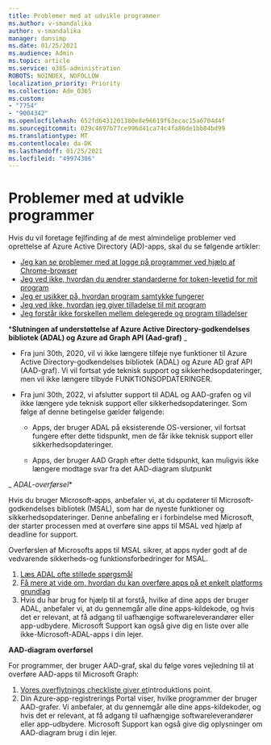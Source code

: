 ```yaml
---
title: Problemer med at udvikle programmer
ms.author: v-smandalika
author: v-smandalika
manager: dansimp
ms.date: 01/25/2021
ms.audience: Admin
ms.topic: article
ms.service: o365-administration
ROBOTS: NOINDEX, NOFOLLOW
localization_priority: Priority
ms.collection: Adm_O365
ms.custom:
- "7754"
- "9004342"
ms.openlocfilehash: 652fd6431201380e8e96619f63ecac15a6704d4f
ms.sourcegitcommit: 029c4697b77ce996d41ca74c4fa86de1bb84bd99
ms.translationtype: MT
ms.contentlocale: da-DK
ms.lasthandoff: 01/25/2021
ms.locfileid: "49974306"
---
```

# <a name="issues-developing-applications"></a>Problemer med at udvikle programmer

Hvis du vil foretage fejlfinding af de mest almindelige problemer ved oprettelse af Azure Active Directory (AD)-apps, skal du se følgende artikler:

- [Jeg kan se problemer med at logge på programmer ved hjælp af Chrome-browser](https://docs.microsoft.com/office365/troubleshoot/miscellaneous/chrome-behavior-affects-applications) 
- [Jeg ved ikke, hvordan du ændrer standarderne for token-levetid for mit program](https://docs.microsoft.com/azure/active-directory/develop/registration-config-change-token-lifetime-how-to) 
- [Jeg er usikker på, hvordan program samtykke fungerer](https://docs.microsoft.com/azure/active-directory/application-dev-consent-framework) 
- [Jeg ved ikke, hvordan jeg giver tilladelse til mit program](https://docs.microsoft.com/azure/active-directory/manage-apps/configure-user-consent) 
- [Jeg forstår ikke forskellen mellem delegerede og program tilladelser](https://docs.microsoft.com/azure/active-directory/develop/delegated-and-app-perms)

***Slutningen af understøttelse af Azure Active Directory-godkendelses bibliotek (ADAL) og Azure ad Graph API (Aad-graf)** _

- Fra juni 30th, 2020, vil vi ikke længere tilføje nye funktioner til Azure Active Directory-godkendelses bibliotek (ADAL) og Azure AD graf API (AAD-graf). Vi vil fortsat yde teknisk support og sikkerhedsopdateringer, men vil ikke længere tilbyde FUNKTIONSOPDATERINGER.

- Fra juni 30th, 2022, vi afslutter support til ADAL og AAD-grafen og vil ikke længere yde teknisk support eller sikkerhedsopdateringer. Som følge af denne betingelse gælder følgende:

    - Apps, der bruger ADAL på eksisterende OS-versioner, vil fortsat fungere efter dette tidspunkt, men de får ikke teknisk support eller sikkerhedsopdateringer.

    - Apps, der bruger AAD Graph efter dette tidspunkt, kan muligvis ikke længere modtage svar fra det AAD-diagram slutpunkt

_ *ADAL-overførsel**

Hvis du bruger Microsoft-apps, anbefaler vi, at du opdaterer til Microsoft-godkendelses bibliotek (MSAL), som har de nyeste funktioner og sikkerhedsopdateringer. Denne anbefaling er i forbindelse med Microsoft, der starter processen med at overføre sine apps til MSAL ved hjælp af deadline for support. 

Overførslen af Microsofts apps til MSAL sikrer, at apps nyder godt af de vedvarende sikkerheds-og funktionsforbedringer for MSAL.

1. [Læs ADAL ofte stillede spørgsmål](https://docs.microsoft.com/azure/active-directory/develop/msal-migration#frequently-asked-questions-faq) 
2. [Få mere at vide om, hvordan du kan overføre apps på et enkelt platforms grundlag](https://docs.microsoft.com/azure/active-directory/develop/msal-migration#frequently-asked-questions-faq) 
3. Hvis du har brug for hjælp til at forstå, hvilke af dine apps der bruger ADAL, anbefaler vi, at du gennemgår alle dine apps-kildekode, og hvis det er relevant, at få adgang til uafhængige softwareleverandører eller app-udbydere. Microsoft Support kan også give dig en liste over alle ikke-Microsoft-ADAL-apps i din lejer.

**AAD-diagram overførsel**

For programmer, der bruger AAD-graf, skal du følge vores vejledning til at overføre AAD-apps til Microsoft Graph:

1. [Vores overflytnings checkliste giver et](https://docs.microsoft.com/graph/migrate-azure-ad-graph-planning-checklist)introduktions point. 
2. Din Azure-app-registrerings Portal viser, hvilke programmer der bruger AAD-grafer. Vi anbefaler, at du gennemgår alle dine apps-kildekoder, og hvis det er relevant, at få adgang til uafhængige softwareleverandører eller app-udbydere. Microsoft Support kan også give dig oplysninger om AAD-diagram brug i din lejer.







